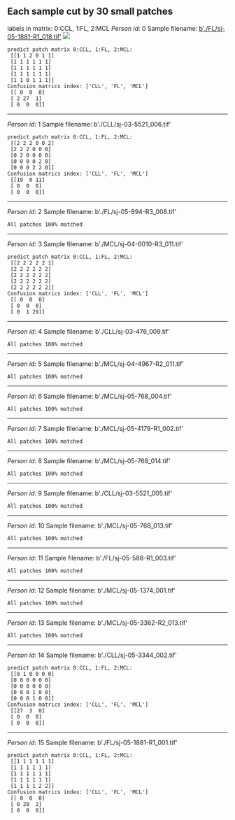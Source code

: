 ## Each sample cut by 30 small patches
labels in matrix: 0:CCL, 1:FL, 2:MCL
*Person id*: 0  Sample filename: [b'./FL/sj-05-1881-R1_018.tif'](FL/sj-05-1881-R1_018.tif)
<img src="https://raw.githubusercontent.com/cancer-research-data-inside/lymphoma/master/FL/sj-05-1881-R1_018.tif?raw=true"/>
```
predict patch matrix 0:CCL, 1:FL, 2:MCL:
 [[1 1 2 0 1 1]
 [1 1 1 1 1 1]
 [1 1 1 1 1 1]
 [1 1 1 1 1 1]
 [1 1 0 1 1 1]]
Confusion matrics index: ['CLL', 'FL', 'MCL'] 
 [[ 0  0  0]
 [ 2 27  1]
 [ 0  0  0]]
```
--------------------------------------------------
*Person id*: 1  Sample filename: b'./CLL/sj-03-5521_006.tif'
```
predict patch matrix 0:CCL, 1:FL, 2:MCL:
 [[2 2 2 0 0 2]
 [2 2 2 0 0 0]
 [0 2 0 0 0 0]
 [0 0 0 0 2 0]
 [0 0 0 2 2 0]]
Confusion matrics index: ['CLL', 'FL', 'MCL'] 
 [[19  0 11]
 [ 0  0  0]
 [ 0  0  0]]
```
--------------------------------------------------
*Person id*: 2  Sample filename: b'./FL/sj-05-894-R3_008.tif'
```
All patches 100% matched
```
--------------------------------------------------
*Person id*: 3  Sample filename: b'./MCL/sj-04-6010-R3_011.tif'
```
predict patch matrix 0:CCL, 1:FL, 2:MCL:
 [[2 2 2 2 2 1]
 [2 2 2 2 2 2]
 [2 2 2 2 2 2]
 [2 2 2 2 2 2]
 [2 2 2 2 2 2]]
Confusion matrics index: ['CLL', 'FL', 'MCL'] 
 [[ 0  0  0]
 [ 0  0  0]
 [ 0  1 29]]
```
--------------------------------------------------
*Person id*: 4  Sample filename: b'./CLL/sj-03-476_009.tif'
```
All patches 100% matched
```
--------------------------------------------------
*Person id*: 5  Sample filename: b'./MCL/sj-04-4967-R2_011.tif'
```
All patches 100% matched
```
--------------------------------------------------
*Person id*: 6  Sample filename: b'./MCL/sj-05-768_004.tif'
```
All patches 100% matched
```
--------------------------------------------------
*Person id*: 7  Sample filename: b'./MCL/sj-05-4179-R1_002.tif'
```
All patches 100% matched
```
--------------------------------------------------
*Person id*: 8  Sample filename: b'./MCL/sj-05-768_014.tif'
```
All patches 100% matched
```
--------------------------------------------------
*Person id*: 9  Sample filename: b'./CLL/sj-03-5521_005.tif'
```
All patches 100% matched
```
--------------------------------------------------
*Person id*: 10  Sample filename: b'./MCL/sj-05-768_013.tif'
```
All patches 100% matched
```
--------------------------------------------------
*Person id*: 11  Sample filename: b'./FL/sj-05-588-R1_003.tif'
```
All patches 100% matched
```
--------------------------------------------------
*Person id*: 12  Sample filename: b'./MCL/sj-05-1374_001.tif'
```
All patches 100% matched
```
--------------------------------------------------
*Person id*: 13  Sample filename: b'./MCL/sj-05-3362-R2_013.tif'
```
All patches 100% matched
```
--------------------------------------------------
*Person id*: 14  Sample filename: b'./CLL/sj-05-3344_002.tif'
```
predict patch matrix 0:CCL, 1:FL, 2:MCL:
 [[0 1 0 0 0 0]
 [0 0 0 0 0 0]
 [0 0 0 0 0 0]
 [0 0 0 1 0 0]
 [0 0 0 1 0 0]]
Confusion matrics index: ['CLL', 'FL', 'MCL'] 
 [[27  3  0]
 [ 0  0  0]
 [ 0  0  0]]
```
--------------------------------------------------
*Person id*: 15  Sample filename: b'./FL/sj-05-1881-R1_001.tif'
```
predict patch matrix 0:CCL, 1:FL, 2:MCL:
 [[1 1 1 1 1 1]
 [1 1 1 1 1 1]
 [1 1 1 1 1 1]
 [1 1 1 1 1 1]
 [1 1 1 1 2 2]]
Confusion matrics index: ['CLL', 'FL', 'MCL'] 
 [[ 0  0  0]
 [ 0 28  2]
 [ 0  0  0]]
```
